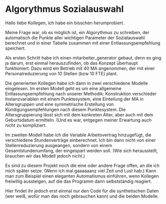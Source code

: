 # Algorythmus Sozialauswahl
Hallo liebe Kollegen,
ich habe ein bisschen herumprobiert.

Meine Frage war, ob es möglich ist, ein Algorythmus zu schreiben, der automatisch die Punkte aller wichtigen Parameter der Sozialauswahl berechnet und in einer Tabelle zusammen mit einer Entlassungsempfehlung speichert.

Als ersten Schritt habe ich einen mitarbeiter_generator gebaut, denn es ging ja darum, erst einmal herauszufinden, ob das Konzept überhaupt funktioniert. 
Dazu wird ein Betrieb mit 40 MA angenommen, der mit einer Personalreduzierung von 10 Stellen (bzw 10 FTE) plant.

Die generierten Kollegen habe ich dann in zwei verschiedene Modelle eingelesen.
Im ersten Modell geht es um eine allgemeine Entlassungsempfehlung nach unserer Methodik: Konstruktion verschieder Instanzvariablen mit einem Punktesystem, eine Einteilung der MA in Altersgruppen und eine symmetrische Erstellung von Kündigungsempfehlungen nach diesem Punktesystem. Die Altersgruppierung lässt sich mit dem konkreten Alter, aber auch mit dem Geburtsdatum ermitteln. (Und es war, entgegen meiner Erwartung auch nicht zu kompliziert.

Im zweiten Modell habe ich die Variable Arbeitsvertrag hinzugefügt, die verschiedene Stundenverträge einberechnet. Ich bin dann nicht von einer Stellenreduzierung ausgeangen, sondern von einem Gesamtstundenumfang, der eingespart werden soll. (Wie sich herausstellt, brauchen wir das Modell jedoch nicht.)

Es sind zu diesem Projekt noch die eine oder andere Frage offen, an die ich mich später setze. (Wenn ich mal gaaaaaanz viel Zeit und Lust hab.) 
Kann man zum Beispiel einen eleganten Automatismus einführen,  wenn Kollegen freiwillig aussteigen, auf die das Programm dann selbstständig reagiert.

Hier findet ihr jedoch erst einmal nur den Code für die synthetischen Daten (wer weiß, wofür man das noch gebrauchen kann) und die beiden Modelle. 








